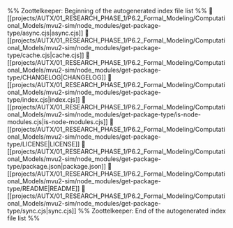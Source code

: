 %% Zoottelkeeper: Beginning of the autogenerated index file list  %%
📄 [[projects/AUTX/01_RESEARCH_PHASE_1/P6.2_Formal_Modeling/Computational_Models/mvu2-sim/node_modules/get-package-type/async.cjs|async.cjs]]
📄 [[projects/AUTX/01_RESEARCH_PHASE_1/P6.2_Formal_Modeling/Computational_Models/mvu2-sim/node_modules/get-package-type/cache.cjs|cache.cjs]]
📄 [[projects/AUTX/01_RESEARCH_PHASE_1/P6.2_Formal_Modeling/Computational_Models/mvu2-sim/node_modules/get-package-type/CHANGELOG|CHANGELOG]]
📄 [[projects/AUTX/01_RESEARCH_PHASE_1/P6.2_Formal_Modeling/Computational_Models/mvu2-sim/node_modules/get-package-type/index.cjs|index.cjs]]
📄 [[projects/AUTX/01_RESEARCH_PHASE_1/P6.2_Formal_Modeling/Computational_Models/mvu2-sim/node_modules/get-package-type/is-node-modules.cjs|is-node-modules.cjs]]
📄 [[projects/AUTX/01_RESEARCH_PHASE_1/P6.2_Formal_Modeling/Computational_Models/mvu2-sim/node_modules/get-package-type/LICENSE|LICENSE]]
📄 [[projects/AUTX/01_RESEARCH_PHASE_1/P6.2_Formal_Modeling/Computational_Models/mvu2-sim/node_modules/get-package-type/package.json|package.json]]
📄 [[projects/AUTX/01_RESEARCH_PHASE_1/P6.2_Formal_Modeling/Computational_Models/mvu2-sim/node_modules/get-package-type/README|README]]
📄 [[projects/AUTX/01_RESEARCH_PHASE_1/P6.2_Formal_Modeling/Computational_Models/mvu2-sim/node_modules/get-package-type/sync.cjs|sync.cjs]]
%% Zoottelkeeper: End of the autogenerated index file list  %%
